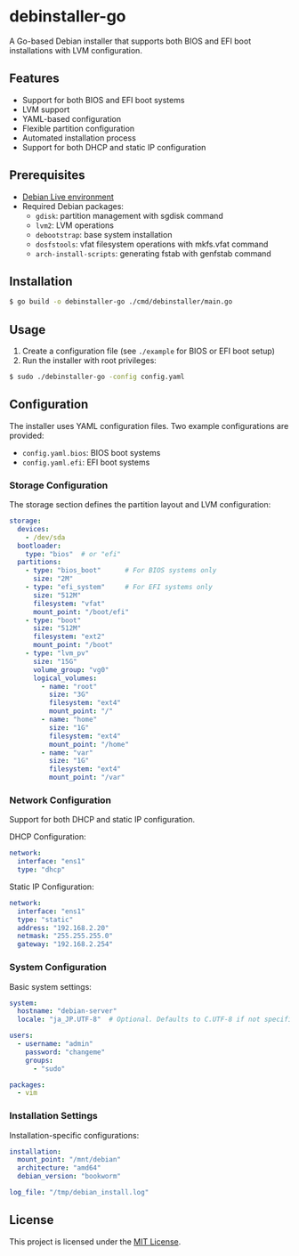 # debinstaller-go

A Go-based Debian installer that supports both BIOS and EFI boot installations with LVM configuration.

## Features

- Support for both BIOS and EFI boot systems
- LVM support
- YAML-based configuration
- Flexible partition configuration
- Automated installation process
- Support for both DHCP and static IP configuration

## Prerequisites

- [Debian Live environment](https://live-team.pages.debian.net/live-manual/)
- Required Debian packages:
  - `gdisk`: partition management with sgdisk command
  - `lvm2`: LVM operations
  - `debootstrap`: base system installation
  - `dosfstools`: vfat filesystem operations with mkfs.vfat command
  - `arch-install-scripts`: generating fstab with genfstab command

## Installation

```bash
$ go build -o debinstaller-go ./cmd/debinstaller/main.go
```

## Usage

1. Create a configuration file (see `./example` for BIOS or EFI boot setup)
2. Run the installer with root privileges:

```bash
$ sudo ./debinstaller-go -config config.yaml
```

## Configuration

The installer uses YAML configuration files. Two example configurations are provided:

- `config.yaml.bios`: BIOS boot systems
- `config.yaml.efi`: EFI boot systems

### Storage Configuration

The storage section defines the partition layout and LVM configuration:

```yaml
storage:
  devices:
    - /dev/sda
  bootloader:
    type: "bios"  # or "efi"
  partitions:
    - type: "bios_boot"      # For BIOS systems only
      size: "2M"
    - type: "efi_system"     # For EFI systems only
      size: "512M"
      filesystem: "vfat"
      mount_point: "/boot/efi"
    - type: "boot"
      size: "512M"
      filesystem: "ext2"
      mount_point: "/boot"
    - type: "lvm_pv"
      size: "15G"
      volume_group: "vg0"
      logical_volumes:
        - name: "root"
          size: "3G"
          filesystem: "ext4"
          mount_point: "/"
        - name: "home"
          size: "1G"
          filesystem: "ext4"
          mount_point: "/home"
        - name: "var"
          size: "1G"
          filesystem: "ext4"
          mount_point: "/var"
```

### Network Configuration

Support for both DHCP and static IP configuration.

DHCP Configuration:

```yaml
network:
  interface: "ens1"
  type: "dhcp"
```

Static IP Configuration:

```yaml
network:
  interface: "ens1"
  type: "static"
  address: "192.168.2.20"
  netmask: "255.255.255.0"
  gateway: "192.168.2.254"
```

### System Configuration

Basic system settings:

```yaml
system:
  hostname: "debian-server"
  locale: "ja_JP.UTF-8"  # Optional. Defaults to C.UTF-8 if not specified

users:
  - username: "admin"
    password: "changeme"
    groups:
      - "sudo"

packages:
  - vim
```

### Installation Settings

Installation-specific configurations:

```yaml
installation:
  mount_point: "/mnt/debian"
  architecture: "amd64"
  debian_version: "bookworm"

log_file: "/tmp/debian_install.log"
```

## License

This project is licensed under the [MIT License](./LICENSE).
